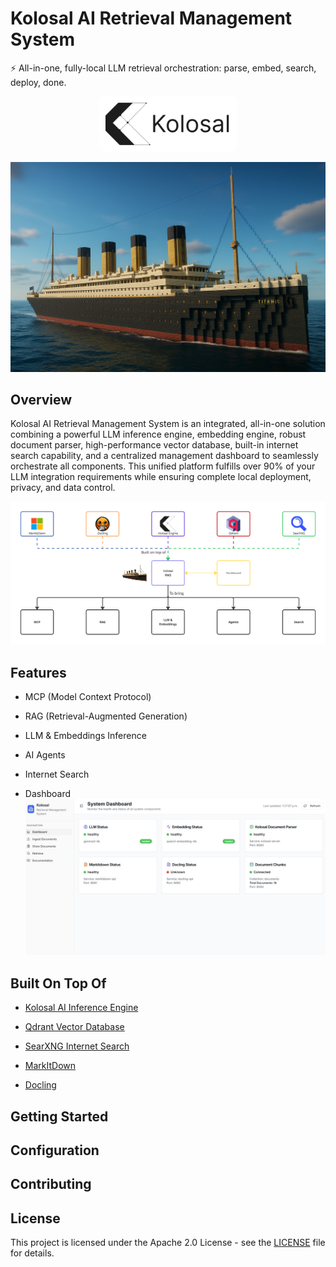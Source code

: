 # Kolosal AI Retrieval Management System
⚡ All-in-one, fully-local LLM retrieval orchestration: parse, embed, search, deploy, done.

<div align="center">
  <img src="assets/logo.svg" alt="Kolosal Logo" width="200" style="background-color: white; padding: 10px; border-radius: 8px;">
</div>

![Kolosal AI Retrieval Management System](assets/rms.png)

## Overview
Kolosal AI Retrieval Management System is an integrated, all-in-one solution combining a powerful LLM inference engine, embedding engine, robust document parser, high-performance vector database, built-in internet search capability, and a centralized management dashboard to seamlessly orchestrate all components. This unified platform fulfills over 90% of your LLM integration requirements while ensuring complete local deployment, privacy, and data control.

![Kolosal AI RMS Overview](assets/overview.png)

## Features

- MCP (Model Context Protocol)

- RAG (Retrieval-Augmented Generation)

- LLM & Embeddings Inference

- AI Agents

- Internet Search

- Dashboard
![Kolosal AI Dashboard](assets/dashboard.jpg)

## Built On Top Of

- [Kolosal AI Inference Engine](https://github.com/KolosalAI/kolosal-server)

- [Qdrant Vector Database](https://github.com/qdrant/qdrant)

- [SearXNG Internet Search](https://github.com/searxng/searxng)

- [MarkItDown](https://github.com/microsoft/markitdown)

- [Docling](https://github.com/DS4SD/docling)

## Getting Started

## Configuration

## Contributing


## License
This project is licensed under the Apache 2.0 License - see the [LICENSE](LICENSE) file for details.